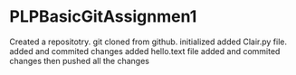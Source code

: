 # PLPBasicGitAssignmen1

Created a repositotry.
git cloned from github.
initialized
added Clair.py file.
added and commited changes 
added hello.text file added and commited changes 
then pushed all the changes